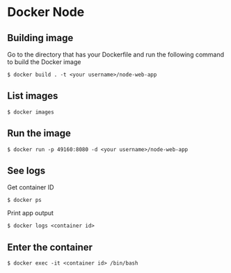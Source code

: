 # Docker Node

## Building image

Go to the directory that has your Dockerfile and run the following command to build the Docker image

```
$ docker build . -t <your username>/node-web-app
```

## List images

```
$ docker images
```

## Run the image

```
$ docker run -p 49160:8080 -d <your username>/node-web-app
```

## See logs

Get container ID

```
$ docker ps
```

Print app output

```
$ docker logs <container id>
```

## Enter the container

```
$ docker exec -it <container id> /bin/bash
```
